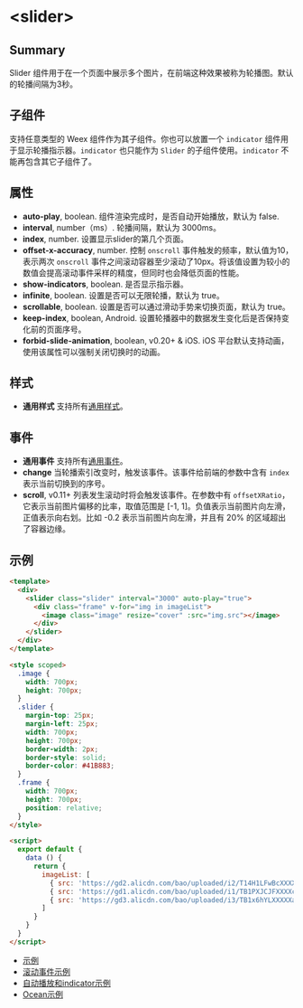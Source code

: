 # &lt;slider&gt;

## Summary

Slider 组件用于在一个页面中展示多个图片，在前端这种效果被称为轮播图。默认的轮播间隔为3秒。

## 子组件

支持任意类型的 Weex 组件作为其子组件。你也可以放置一个 `indicator` 组件用于显示轮播指示器。`indicator` 也只能作为 `Slider` 的子组件使用。`indicator` 不能再包含其它子组件了。

## 属性

* **auto-play**, boolean. 组件渲染完成时，是否自动开始播放，默认为 false.
* **interval**, number（ms）. 轮播间隔，默认为 3000ms。
* **index**, number. 设置显示slider的第几个页面。
* **offset-x-accuracy**, number. 控制 `onscroll` 事件触发的频率，默认值为10，表示两次 `onscroll` 事件之间滚动容器至少滚动了10px。将该值设置为较小的数值会提高滚动事件采样的精度，但同时也会降低页面的性能。
* **show-indicators**, boolean. 是否显示指示器。
* **infinite**, boolean. 设置是否可以无限轮播，默认为 true。
* **scrollable**, boolean. 设置是否可以通过滑动手势来切换页面，默认为 true。
* **keep-index**, boolean, <span class="api-version">Android</span>. 设置轮播器中的数据发生变化后是否保持变化前的页面序号。
* **forbid-slide-animation**, boolean, <span class="api-version">v0.20+ & iOS</span>. iOS 平台默认支持动画，使用该属性可以强制关闭切换时的动画。

## 样式

* **通用样式** 支持所有[通用样式](../styles/common-styles.html)。

## 事件

* **通用事件** 支持所有[通用事件](../events/common-events.html)。
* **change** 当轮播索引改变时，触发该事件。该事件给前端的参数中含有 `index`表示当前切换到的序号。
* **scroll**, <span class="api-version">v0.11+</span> 列表发生滚动时将会触发该事件。在参数中有 `offsetXRatio`，它表示当前图片偏移的比率，取值范围是 [-1, 1]。负值表示当前图片向左滑，正值表示向右划。比如 -0.2 表示当前图片向左滑，并且有 20% 的区域超出了容器边缘。

## 示例
```html
<template>
  <div>
    <slider class="slider" interval="3000" auto-play="true">
      <div class="frame" v-for="img in imageList">
        <image class="image" resize="cover" :src="img.src"></image>
      </div>
    </slider>
  </div>
</template>

<style scoped>
  .image {
    width: 700px;
    height: 700px;
  }
  .slider {
    margin-top: 25px;
    margin-left: 25px;
    width: 700px;
    height: 700px;
    border-width: 2px;
    border-style: solid;
    border-color: #41B883;
  }
  .frame {
    width: 700px;
    height: 700px;
    position: relative;
  }
</style>

<script>
  export default {
    data () {
      return {
        imageList: [
          { src: 'https://gd2.alicdn.com/bao/uploaded/i2/T14H1LFwBcXXXXXXXX_!!0-item_pic.jpg'},
          { src: 'https://gd1.alicdn.com/bao/uploaded/i1/TB1PXJCJFXXXXciXFXXXXXXXXXX_!!0-item_pic.jpg'},
          { src: 'https://gd3.alicdn.com/bao/uploaded/i3/TB1x6hYLXXXXXazXVXXXXXXXXXX_!!0-item_pic.jpg'}
        ]
      }
    }
  }
</script>
```
* [示例](http://dotwe.org/vue/0c43ffd743c90b3bd9f5371062652e60)
* [滚动事件示例](http://dotwe.org/vue/00aff16c6c1c9e9c1209d2db70b94b24)
* [自动播放和indicator示例](http://dotwe.org/vue/7c9c0f5cc6e4571a962b8f0cf627fab3)
* [Ocean示例](http://dotwe.org/vue/c851d5fe09e54709a6128dbc5bf74a6e)
